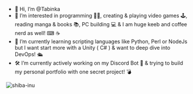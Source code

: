 - 👋 Hi, I’m @Tabinka
- 👀 I’m interested in programming 👩‍💻, creating & playing video games 🕹, reading manga & books 📚, PC building 💻 & I am huge keeb and coffee nerd as well! ⌨ ☕
- 🌱 I’m currently learning scripting languages like Python, Perl or NodeJs but I want start more with a Unity ( C# ) & want to deep dive into DevOps! 🛳
- 🛠 I’m currently actively working on my Discord Bot 🤖 & trying to build my personal portfolio with one secret project! 💣

![shiba-inu](https://user-images.githubusercontent.com/49002259/153923759-b85cc770-fecb-4abd-a307-f4b0a3c09f5c.gif)
